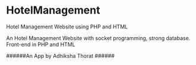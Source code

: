 # HotelManagement
Hotel Management Website using PHP and HTML

An Hotel Management Website with socket programming, strong database.<br>
Front-end in PHP and HTML

######An App by Adhiksha Thorat ######
